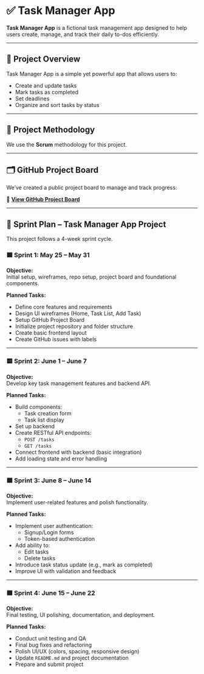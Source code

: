 # ✅ Task Manager App

**Task Manager App** is a fictional task management app designed to help users create, manage, and track their daily to-dos efficiently.

---

## 🚀 Project Overview

Task Manager App is a simple yet powerful app that allows users to:
- Create and update tasks
- Mark tasks as completed
- Set deadlines
- Organize and sort tasks by status

---

## 🧠 Project Methodology

We use the **Scrum** methodology for this project.

---

## 🗂️ GitHub Project Board

We’ve created a public project board to manage and track progress:

🔗 **[View GitHub Project Board](https://github.com/users/SusanthikaKumari/projects/4)**  

---

## 📅 Sprint Plan – Task Manager App Project

This project follows a 4-week sprint cycle.

### 🟩 Sprint 1: May 25 – May 31
**Objective:**  
Initial setup, wireframes, repo setup, project board and foundational components.

**Planned Tasks:**
- Define core features and requirements
- Design UI wireframes (Home, Task List, Add Task)
- Setup GitHub Project Board
- Initialize project repository and folder structure
- Create basic frontend layout
- Create GitHub issues with labels

---

### 🟨 Sprint 2: June 1 – June 7
**Objective:**  
Develop key task management features and backend API.

**Planned Tasks:**
- Build components:
  - Task creation form
  - Task list display
- Set up backend
- Create RESTful API endpoints:
  - `POST /tasks`
  - `GET /tasks`
- Connect frontend with backend (basic integration)
- Add loading state and error handling

---

### 🟦 Sprint 3: June 8 – June 14
**Objective:**  
Implement user-related features and polish functionality.

**Planned Tasks:**
- Implement user authentication:
  - Signup/Login forms
  - Token-based authentication 
- Add ability to:
  - Edit tasks
  - Delete tasks
- Introduce task status update (e.g., mark as completed)
- Improve UI with validation and feedback

---

### 🟪 Sprint 4: June 15 – June 22
**Objective:**  
Final testing, UI polishing, documentation, and deployment.

**Planned Tasks:**
- Conduct unit testing and QA
- Final bug fixes and refactoring
- Polish UI/UX (colors, spacing, responsive design)
- Update `README.md` and project documentation
- Prepare and submit project

